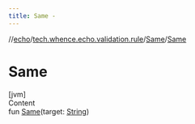 ```yaml
---
title: Same -
---
```

//[echo](../../index.md)/[tech.whence.echo.validation.rule](../index.md)/[Same](index.md)/[Same](-same.md)



# Same  
[jvm]  
Content  
fun [Same](-same.md)(target: [String](https://kotlinlang.org/api/latest/jvm/stdlib/kotlin/-string/index.html))  



